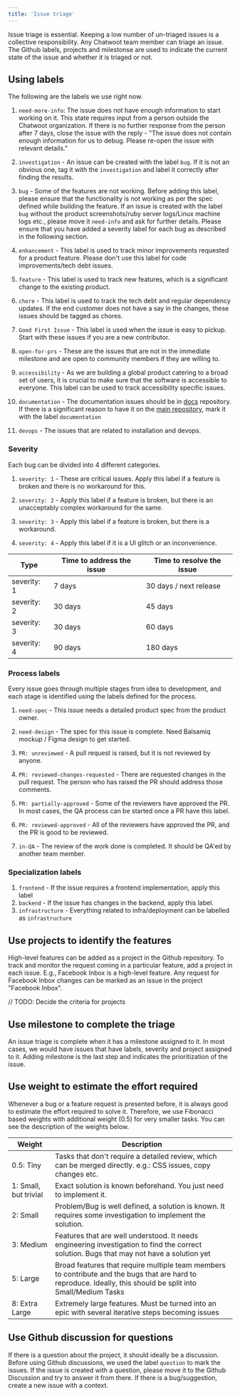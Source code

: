 ```yaml
---
title: 'Issue triage'
---
```


Issue triage is essential. Keeping a low number of un-triaged issues is a collective responsibility. Any Chatwoot team member can triage an issue. The Github labels, projects and milestonse are used to indicate the current state of the issue and whether it is triaged or not.

## Using labels

The following are the labels we use right now.

1. `need-more-info`: The issue does not have enough information to start working on it. This state requires input from a person outside the Chatwoot organization. If there is no further response from the person after 7 days, close the issue with the reply - "The issue does not contain enough information for us to debug. Please re-open the issue with relevant details."

2. `investigation` - An issue can be created with the label `bug`. If it is not an obvious one, tag it with the `investigation` and label it correctly after finding the results.

3. `bug` - Some of the features are not working. Before adding this label, please ensure that the functionality is not working as per the spec defined while building the feature.
If an issue is created with the label `bug` without the product screenshots/ruby server logs/Linux machine logs etc., please move it `need-info` and ask for further details.
Please ensure that you have added a severity label for each bug as described in the following section.

4. `enhancement` - This label is used to track minor improvements requested for a product feature. Please don't use this label for code improvements/tech debt issues.

5. `feature` - This label is used to track new features, which is a significant change to the existing product.

6. `chore` - This label is used to track the tech debt and regular dependency updates. If the end customer does not have a say in the changes, these issues should be tagged as chores.

7. `Good First Issue` - This label is used when the issue is easy to pickup. Start with these issues if you are a new contributor.

8. `open-for-prs` - These are the issues that are not in the immediate milestone and are open to community members if they are willing to.

9. `accessibility` - As we are building a global product catering to a broad set of users, it is crucial to make sure that the software is accessible to everyone. This label can be used to track accessibility specific issues.

10. `documentation` - The documentation issues should be in [docs](https://github.com/chatwoot/docs) repository. If there is a significant reason to have it on the [main repository](https://github.com/chatwoot/chatwoot), mark it with the label `documentation`

11. `devops` - The issues that are related to installation and devops.

### Severity

Each bug can be divided into 4 different categories.

1. `severity: 1` - These are critical issues. Apply this label if a feature is broken and there is no workaround for this.

2. `severity: 2` - Apply this label if a feature is broken, but there is an unacceptably complex workaround for the same.

3. `severity: 3` - Apply this label if a feature is broken, but there is a workaround.

4. `severity: 4` - Apply this label if it is a UI glitch or an inconvenience.

| Type | Time to address the issue | Time to resolve the issue |
| - | - | - |
| severity: 1 | 7 days | 30 days / next release |
| severity: 2 | 30 days | 45 days |
| severity: 3 | 30 days | 60 days |
| severity: 4 | 90 days | 180 days |


### Process labels

Every issue goes through multiple stages from idea to development, and each stage is identified using the labels defined for the process.

1. `need-spec` - This issue needs a detailed product spec from the product owner.

2. `need-design` - The spec for this issue is complete. Need Balsamiq mockup / Figma design to get started.

3. `PR: unreviewed` - A pull request is raised, but it is not reviewed by anyone.

4. `PR: reviewed-changes-requested` - There are requested changes in the pull request. The person who has raised the PR should address those comments.

5. `PR: partially-approved` - Some of the reviewers have approved the PR. In most cases, the QA process can be started once a PR have this label.

6. `PR: reviewed-approved` - All of the reviewers have approved the PR, and the PR is good to be reviewed.

7. `in-QA` - The review of the work done is completed. It should be QA'ed by another team member.


### Specialization labels

1. `frontend` - If the issue requires a frontend implementation, apply this label
2. `backend` - If the issue has changes in the backend, apply this label.
3. `infrastructure` - Everything related to infra/deployment can be labelled as `infrastructure`

## Use projects to identify the features

High-level features can be added as a project in the Github repository. To track and monitor the request coming in a particular feature, add a project in each issue. E.g., Facebook Inbox is a high-level feature. Any request for Facebook Inbox changes can be marked as an issue in the project "Facebook Inbox".

// TODO: Decide the criteria for projects

## Use milestone to complete the triage

An issue triage is complete when it has a milestone assigned to it. In most cases, we would have issues that have labels, severity and project assigned to it. Adding milestone is the last step and indicates the prioritization of the issue.

## Use weight to estimate the effort required

Whenever a bug or a feature request is presented before, it is always good to estimate the effort required to solve it. Therefore, we use Fibonacci based weights with additional weight (0.5) for very smaller tasks. You can see the description of the weights below.

| Weight | Description |
| - | - |
| 0.5: Tiny | Tasks that don't require a detailed review, which can be merged directly. e.g.: CSS issues, copy changes etc.  |
| 1: Small, but trivial | Exact solution is known beforehand. You just need to implement it. |
| 2: Small | Problem/Bug is well defined, a solution is known. It requires some investigation to implement the solution. |
| 3: Medium | Features that are well understood. It needs engineering investigation to find the correct solution. Bugs that may not have a solution yet |
| 5: Large | Broad features that require multiple team members to contribute and the bugs that are hard to reproduce. Ideally, this should be split into Small/Medium Tasks |
| 8: Extra Large | Extremely large features. Must be turned into an epic with several iterative steps becoming issues |

## Use Github discussion for questions

If there is a question about the project, it should ideally be a discussion. Before using Github discussions, we used the label `question` to mark the issues.
If the issue is created with a question, please move it to the Github Discussion and try to answer it from there. If there is a bug/suggestion, create a new issue with a context.
